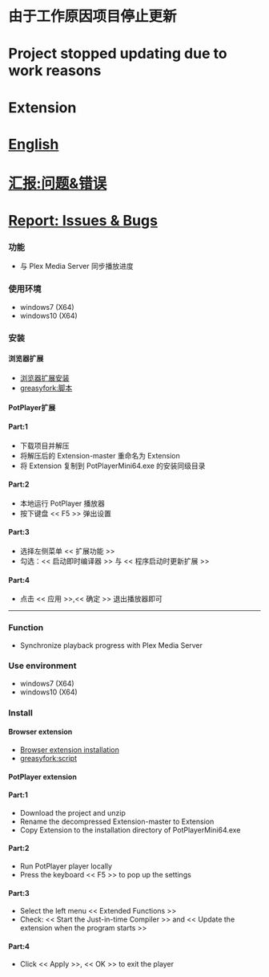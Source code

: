 # 由于工作原因项目停止更新
# Project stopped updating due to work reasons

# Extension

# [English](#Function) 
# [汇报:问题&错误](https://github.com/Plex-External-Player-PotPlayer/Extension/issues)
# [Report: Issues & Bugs](https://github.com/Plex-External-Player-PotPlayer/Extension/issues)

### <a id="功能">功能</a>
- 与 Plex Media Server 同步播放进度
### 使用环境
- windows7  (X64)
- windows10 (X64)
### 安装
#### 浏览器扩展
- [浏览器扩展安装](https://www.tampermonkey.net/)
- [greasyfork:脚本](https://greasyfork.org/zh-CN/scripts/430099-plex-external-player-potplayer)

#### PotPlayer扩展
#### Part:1
- 下载项目并解压
- 将解压后的 Extension-master 重命名为 Extension
- 将 Extension 复制到 PotPlayerMini64.exe 的安装同级目录
#### Part:2
- 本地运行 PotPlayer 播放器
- 按下键盘 << F5 >> 弹出设置
#### Part:3
- 选择左侧菜单 << 扩展功能 >>
- 勾选：<< 启动即时编译器 >> 与 << 程序启动时更新扩展 >>
#### Part:4
- 点击 << 应用 >>,<< 确定 >> 退出播放器即可


***


### <a id="Function">Function</a>
- Synchronize playback progress with Plex Media Server
### Use environment
- windows7 (X64)
- windows10 (X64)
### Install
#### Browser extension
- [Browser extension installation](https://www.tampermonkey.net/)
- [greasyfork:script](https://greasyfork.org/zh-CN/scripts/430099-plex-external-player-potplayer)

#### PotPlayer extension
#### Part:1
- Download the project and unzip
- Rename the decompressed Extension-master to Extension
- Copy Extension to the installation directory of PotPlayerMini64.exe
#### Part:2
- Run PotPlayer player locally
- Press the keyboard << F5 >> to pop up the settings
#### Part:3
- Select the left menu << Extended Functions >>
- Check: << Start the Just-in-time Compiler >> and << Update the extension when the program starts >>
#### Part:4
- Click << Apply >>, << OK >> to exit the player
